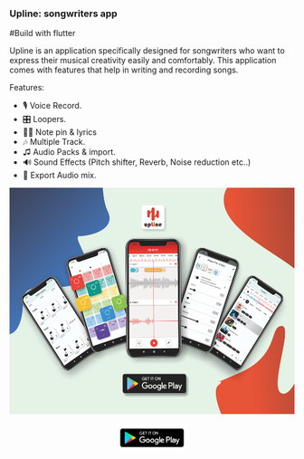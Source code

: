 ### Upline: songwriters app
#Build with flutter
<p>
   Upline is an application specifically designed for songwriters who want to express their musical creativity easily and comfortably. This application comes with features that help in writing and recording songs.
</p>

Features:
   - 🎙️  Voice Record.
   - 🎛️  Loopers.
   - ✍🏻  Note pin & lyrics
   - 🎶  Multiple Track.
   -  ♫  Audio Packs & import.
   - 🔊  Sound Effects (Pitch shifter, Reverb, Noise reduction etc..)
   - 📁  Export Audio mix.
<a target="_blank" href='https://play.google.com/store/apps/details?id=com.mamena.upline'>
<p align="center">
<img src="/upline.png" height="400px">
</p>
</a>
<a target="_blank" href='https://play.google.com/store/apps/details?id=com.mamena.upline'>
   <p align="center">
   <img src="/playstore.png" height="50px">
   </p>
</a>


<!--
**Mamena2020/Mamena2020** is a ✨ _special_ ✨ repository because its `README.md` (this file) appears on your GitHub profile.

Here are some ideas to get you started:

- 🔭 I’m currently working on ...
- 🌱 I’m currently learning ...
- 👯 I’m looking to collaborate on ...
- 🤔 I’m looking for help with ...
- 💬 Ask me about ...
- 📫 How to reach me: ...
- 😄 Pronouns: ...
- ⚡ Fun fact: ...
-->

